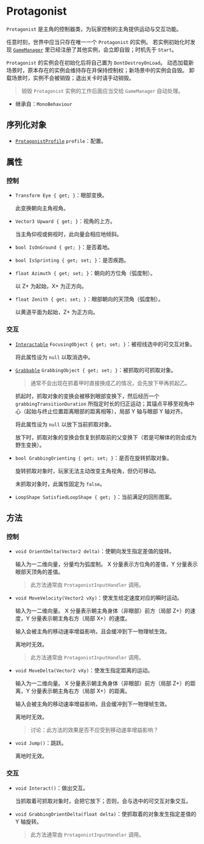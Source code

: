 # Protagonist

`Protagonist` 是主角的控制器类，为玩家控制的主角提供运动与交互功能。

任意时刻，世界中应当只存在唯一一个 `Protagonist` 的实例。
若实例初始化时发现 [`GameManager`](GameManager.md) 里已经注册了其他实例，会立即自毁；时机先于 `Start`。

`Protagonist` 的实例会在初始化后将自己置为 `DontDestroyOnLoad`。
动态加载新场景时，原本存在的实例会维持存在并保持控制权；新场景中的实例会自毁。
卸载场景时，实例不会被销毁；退出关卡时请手动销毁。

> 销毁 `Protagonist` 实例的工作后面应当交给 `GameManager` 自动处理。

- 继承自：`MonoBehaviour`

## 序列化对象

- [`ProtagonistProfile`](ProtagonistProfile.md) `profile`：配置。

## 属性

### 控制

- `Transform Eye { get; }`：眼部变换。

	此变换朝向主角视角。

- `Vector3 Upward { get; }`：视角的上方。

	当主角仰视或俯视时，此向量会相应地倾斜。

- `bool IsOnGround { get; }`：是否着地。
- `bool IsSprinting { get; set; }`：是否疾跑。
- `float Azimuth { get; set; }`：朝向的方位角（弧度制）。

	以 Z+ 为起始，X+ 为正方向。

- `float Zenith { get; set; }`：眼部朝向的天顶角（弧度制）。

	以黄道平面为起始，Z+ 为正方向。

### 交互

- [`Interactable`](Interactable.md) `FocusingObject { get; set; }`：被视线选中的可交互对象。

	将此属性设为 `null` 以取消选中。

- [`Grabbable`](Grabbable.md) `GrabbingObject { get; set; }`：被抓取的可抓取对象。

	> 通常不会出现在抓着甲时直接换成乙的情况，会先放下甲再抓起乙。

	抓起时，抓取对象的变换会被移到眼部变换下，然后经历一个 `grabbingTransitionDuration` 所指定时长的归正运动；其锚点平移至视角中心（起始与终止位置距离眼部的距离相等），局部 Y 轴与眼部 Y 轴对齐。

	将此属性设为 `null` 以放下当前抓取对象。

	放下时，抓取对象的变换会恢复到抓取前的父变换下（若是可解体的则会成为野生变换）。

- `bool GrabbingOrienting { get; set; }`：是否在旋转抓取对象。

	旋转抓取对象时，玩家无法主动改变主角视角，但仍可移动。

	未抓取对象时，此属性固定为 `false`。

- `LoopShape SatisfiedLoopShape { get; }`：当前满足的回形图案。

## 方法

### 控制

- `void OrientDelta(Vector2 delta)`：使朝向发生指定差值的旋转。

	输入为一二维向量，分量均为弧度制。
	X 分量表示方位角的差值，Y 分量表示眼部天顶角的差值。

	> 此方法通常由 `ProtagonistInputHandler` 调用。

- `void MoveVelocity(Vector2 vXy)`：使发生给定速度对应的瞬时运动。

	输入为一二维向量。
	X 分量表示朝主角身体（非眼部）前方（局部 Z+）的速度，Y 分量表示朝主角右方（局部 X+）的速度。

	输入会被主角的移动速率增益影响，且会缓冲到下一物理帧生效。

	离地时无效。

	> 此方法通常由 `ProtagonistInputHandler` 调用。

- `void MoveDelta(Vector2 vXy)`：使发生指定距离的运动。

	输入为一二维向量。
	X 分量表示朝主角身体（非眼部）前方（局部 Z+）的距离，Y 分量表示朝主角右方（局部 X+）的距离。

	输入会被主角的移动速率增益影响，且会缓冲到下一物理帧生效。

	离地时无效。

	> 讨论：此方法的效果是否不应受到移动速率增益影响？

- `void Jump()`：跳跃。

	离地时无效。

### 交互

- `void Interact()`：做出交互。

	当抓取着可抓取对象时，会把它放下；否则，会与选中的可交互对象交互。

- `void GrabbingOrientDelta(float delta)`：使抓取着的对象发生指定差值的 Y 轴旋转。

	> 此方法通常由 `ProtagonistInputHandler` 调用。